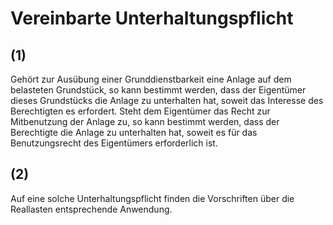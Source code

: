 # Vereinbarte Unterhaltungspflicht



## (1)

 Gehört zur Ausübung einer Grunddienstbarkeit eine Anlage auf dem belasteten Grundstück, so kann bestimmt werden, dass der Eigentümer dieses Grundstücks die Anlage zu unterhalten hat, soweit das Interesse des Berechtigten es erfordert. Steht dem Eigentümer das Recht zur Mitbenutzung der Anlage zu, so kann bestimmt werden, dass der Berechtigte die Anlage zu unterhalten hat, soweit es für das Benutzungsrecht des Eigentümers erforderlich ist.

## (2)

 Auf eine solche Unterhaltungspflicht finden die Vorschriften über die Reallasten entsprechende Anwendung. 

